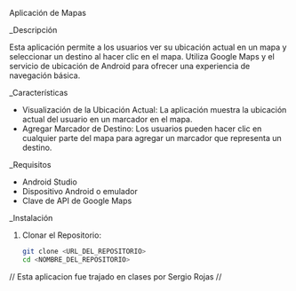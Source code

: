 Aplicación de Mapas

_Descripción

Esta aplicación permite a los usuarios ver su ubicación actual en un mapa y seleccionar un destino al hacer clic en el mapa. Utiliza Google Maps y el servicio de ubicación de Android para ofrecer una experiencia de navegación básica.

_Características

- Visualización de la Ubicación Actual: La aplicación muestra la ubicación actual del usuario en un marcador en el mapa.
- Agregar Marcador de Destino: Los usuarios pueden hacer clic en cualquier parte del mapa para agregar un marcador que representa un destino.

_Requisitos

- Android Studio
- Dispositivo Android o emulador 
- Clave de API de Google Maps

_Instalación

1. Clonar el Repositorio:
   ```bash
   git clone <URL_DEL_REPOSITORIO>
   cd <NOMBRE_DEL_REPOSITORIO>


// Esta aplicacion fue trajado en clases por Sergio Rojas //
